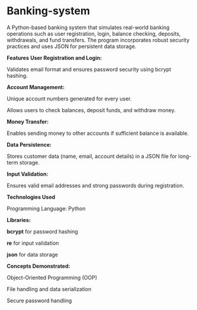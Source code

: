 # Banking-system

A Python-based banking system that simulates real-world banking operations such as user registration, login, balance checking, deposits, withdrawals, and fund transfers. The program incorporates robust security practices and uses JSON for persistent data storage.

**Features**
**User Registration and Login:**

Validates email format and ensures password security using bcrypt hashing.

**Account Management:**

Unique account numbers generated for every user.

Allows users to check balances, deposit funds, and withdraw money.

**Money Transfer:**

Enables sending money to other accounts if sufficient balance is available.

**Data Persistence:**

Stores customer data (name, email, account details) in a JSON file for long-term storage.

**Input Validation:**

Ensures valid email addresses and strong passwords during registration.

**Technologies Used**

Programming Language: Python

**Libraries:**

**bcrypt** for password hashing

**re** for input validation

**json** for data storage

**Concepts Demonstrated:**

Object-Oriented Programming (OOP)

File handling and data serialization

Secure password handling

